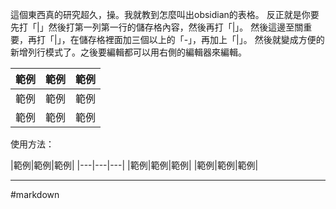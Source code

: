 這個東西真的研究超久，操。我就教到怎麼叫出obsidian的表格。
反正就是你要先打「\|」然後打第一列第一行的儲存格內容，然後再打「\|」。
然後這邊至關重要，再打「\|」，在儲存格裡面加三個以上的「\-」，再加上「\|」。
然後就變成方便的新增列行模式了。之後要編輯都可以用右側的編輯器來編輯。

| 範例  | 範例  | 範例  |
| --- | --- | --- |
| 範例  | 範例  | 範例  |
| 範例  | 範例  | 範例  |


使用方法：

\|範例\|範例\|範例\|
\|\-\-\-\|\-\-\-\|\-\-\-\|
\|範例\|範例\|範例\|
\|範例\|範例\|範例\|



- - -

#markdown  